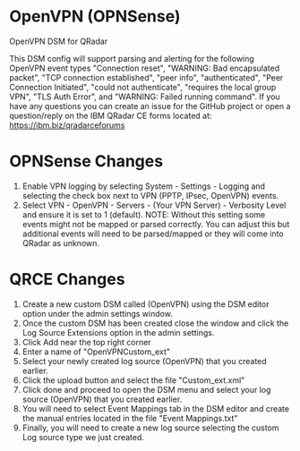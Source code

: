 # OpenVPN (OPNSense)
OpenVPN DSM for QRadar

This DSM config will support parsing and alerting for the following OpenVPN event types "Connection reset", "WARNING: Bad encapsulated packet", "TCP connection established", "peer info", "authenticated", "Peer Connection Initiated", "could not authenticate", "requires the local group VPN", "TLS Auth Error", and "WARNING: Failed running command". If you have any questions you can create an issue for the GitHub project or open a question/reply on the IBM QRadar CE forms located at: https://ibm.biz/qradarceforums

# OPNSense Changes
1. Enable VPN logging by selecting System - Settings - Logging and selecting the check box next to VPN (PPTP, IPsec, OpenVPN) events.
2. Select VPN - OpenVPN - Servers - (Your VPN Server) - Verbosity Level and ensure it is set to 1 (default).
NOTE: Without this setting some events might not be mapped or parsed correctly. You can adjust this but additional events will need to be parsed/mapped or they will come into QRadar as unknown. 

# QRCE Changes
1. Create a new custom DSM called (OpenVPN) using the DSM editor option under the admin settings window.
2. Once the custom DSM has been created close the window and click the Log Source Extensions option in the admin settings.
3. Click Add near the top right corner
4. Enter a name of "OpenVPNCustom_ext"
5. Select your newly created log source (OpenVPN) that you created earlier.
6. Click the upload button and select the file "Custom_ext.xml"
7. Click done and proceed to open the DSM menu and select your log source (OpenVPN) that you created earlier.
8. You will need to select Event Mappings tab in the DSM editor and create the manual entries located in the file "Event Mappings.txt"
9. Finally, you will need to create a new log source selecting the custom Log source type we just created.
